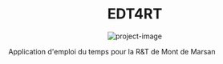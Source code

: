 <h1 align="center" id="title">EDT4RT</h1>

<p align="center"><img src="https://media.licdn.com/dms/image/C4D0BAQGRkz8zjRd5VQ/company-logo_200_200/0/1631365657758/iut_reseaux_telecoms_logo?e=2147483647&amp;v=beta&amp;t=Hn_G0xDTVxFOeBOXnNAARFALcn4c4St1Uf4UUh_-AYM" alt="project-image"></p>

<p id="description">Application d'emploi du temps pour la R&amp;T de Mont de Marsan</p>
